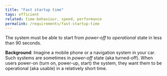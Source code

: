 ```yaml
---
title: "Fast startup time"
tags: efficient
related: time-behaviour, speed, performance 
permalink: /requirements/fast-startup-time
---
```


<div class="quality-requirement" markdown="1">

The system must be able to start from _power-off_ to _operational_ state in less than 90 seconds.


**Background**: Imagine a mobile phone or a navigation system in your car. 
Such systems are sometimes in _power-off_ state (aka turned-off).
When users power-on (turn on, power-up, start) the system, they want them to be operational (aka usable) in a relatively short time.

</div><br>




